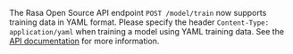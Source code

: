 The Rasa Open Source API endpoint `POST /model/train` now supports training data in YAML
format. Please specify the header `Content-Type: application/yaml` when
training a model using YAML training data. 
See the [API documentation](./http-api-spec.mdx) for more information.
